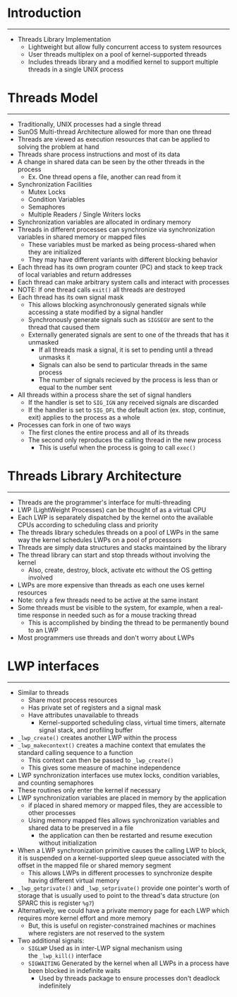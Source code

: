 # Introduction
---
- Threads Library Implementation
    - Lightweight but allow fully concurrent access to system resources
    - User threads multiplex on a pool of kernel-supported threads
    - Includes threads library and a modified kernel to support multiple threads in a single UNIX process
# Threads Model
---
- Traditionally, UNIX processes had a single thread
- SunOS Multi-thread Architecture allowed for more than one thread
- Threads are viewed as execution resources that can be applied to solving the problem at hand
- Threads share process instructions and most of its data
- A change in shared data can be seen by the other threads in the process
    - Ex. One thread opens a file, another can read from it
- Synchronization Facilities
    - Mutex Locks
    - Condition Variables
    - Semaphores
    - Multiple Readers / Single Writers locks
- Synchronization variables are allocated in ordinary memory
- Threads in different processes can synchronize via synchronization variables in shared memory or mapped files
    - These variables must be marked as being process-shared when they are initialized
    - They may have different variants with different blocking behavior
- Each thread has its own program counter (PC) and stack to keep track of local variables and return addresses
- Each thread can make arbitrary system calls and interact with processes
- NOTE: If one thread calls `exit()` all threads are destroyed
- Each thread has its own signal mask
    - This allows blocking asynchronously generated signals while accessing a state modified by a signal handler
    - Synchronously generate signals such as `SIGSEGV` are sent to the thread that caused them
    - Externally generated signals are sent to one of the threads that has it unmasked
        - If all threads mask a signal, it is set to pending until a thread unmasks it
        - Signals can also be send to particular threads in the same process
        - The number of signals recieved by the process is less than or equal to the number sent
- All threads within a process share the set of signal handlers
    - If the handler is set to `SIG_IGN` any received signals are discarded
    - If the handler is set to `SIG_DFL` the default action (ex. stop, continue, exit) applies to the process as a whole
- Processes can fork in one of two ways
    - The first clones the entire process and all of its threads
    - The second only reproduces the calling thread in the new process
        - This is useful when the process is going to call `exec()`
# Threads Library Architecture
---
- Threads are the programmer's interface for multi-threading
- LWP (LightWeight Processes) can be thought of as a virtual CPU
- Each LWP is separately dispatched by the kernel onto the available CPUs according to scheduling class and priority
- The threads library schedules threads on a pool of LWPs in the same way the kernel schedules LWPs on a pool of processors
- Threads are simply data structures and stacks maintained by the library
- The thread library can start and stop threads without involving the kernel
    - Also, create, destroy, block, activate etc without the OS getting involved
- LWPs are more expensive than threads as each one uses kernel resources
- Note: only a few threads need to be active at the same instant
- Some threads must be visible to the system, for example, when a real-time response in needed such as for a mouse tracking thread
    - This is accomplished by binding the thread to be permanently bound to an LWP
- Most programmers use threads and don't worry about LWPs
# LWP interfaces
---
- Similar to threads
	- Share most process resources
	- Has private set of registers and a signal mask
	- Have attributes unavailable to threads
	    - Kernel-supported scheduling class, virtual time timers, alternate signal stack, and profiling buffer
- `_lwp_create()` creates another LWP within the process
- `_lwp_makecontext()` creates a machine context that emulates the standard calling sequence to a function
    - This context can then be passed to `_lwp_create()`
    - This gives some measure of machine independence
- LWP synchronization interfaces use mutex locks, condition variables, and counting semaphores
- These routines only enter the kernel if necessary
- LWP synchronization variables are placed in memory by the application
    - if placed in shared memory or mapped files, they are accessible to other processes
    - Using memory mapped files allows synchronization variables and shared data to be preserved in a file
        - the application can then be restarted and resume execution without initialization
- When a LWP synchronization primitive causes the calling LWP to block, it is suspended on a kernel-supported sleep queue associated with the offset in the mapped file or shared memory segment
    - This allows LWPs in different processes to synchronize despite having different virtual memory
- `_lwp_getprivate()` and `_lwp_setprivate()` provide one pointer's worth of storage that is usually used to point to the thread's data structure (on SPARC this is register `%g7`)
- Alternatively, we could have a private memory page for each LWP which requires more kernel effort and more memory
    - But, this is useful on register-constrained machines or machines where registers are not reserved to the system
- Two additional signals:
    - `SIGLWP` Used as in inter-LWP signal mechanism using the `_lwp_kill()` interface
    - `SIGWAITING` Generated by the kernel when all LWPs in a process have been blocked in indefinite waits
        - Used by threads package to ensure processes don't deadlock indefinitely